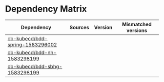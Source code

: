 # Dependency Matrix

Dependency | Sources | Version | Mismatched versions
---------- | ------- | ------- | -------------------
[cb-kubecd/bdd-spring-1583296002](https://github.com/cb-kubecd/bdd-spring-1583296002.git) |  | []() | 
[cb-kubecd/bdd-nh-1583298199](https://github.com/cb-kubecd/bdd-nh-1583298199.git) |  | []() | 
[cb-kubecd/bdd-sbhg-1583298199](https://github.com/cb-kubecd/bdd-sbhg-1583298199.git) |  | []() | 
